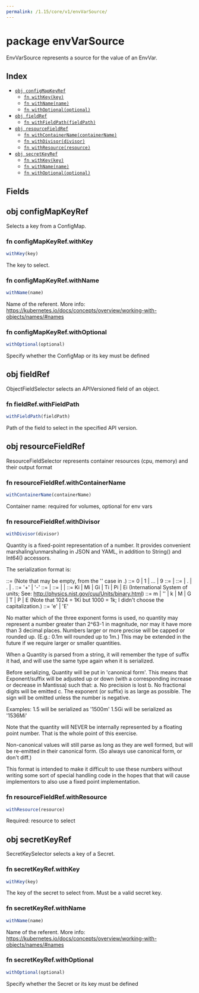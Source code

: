 ```yaml
---
permalink: /1.15/core/v1/envVarSource/
---
```


# package envVarSource

EnvVarSource represents a source for the value of an EnvVar.

## Index

* [`obj configMapKeyRef`](#obj-configmapkeyref)
  * [`fn withKey(key)`](#fn-configmapkeyrefwithkey)
  * [`fn withName(name)`](#fn-configmapkeyrefwithname)
  * [`fn withOptional(optional)`](#fn-configmapkeyrefwithoptional)
* [`obj fieldRef`](#obj-fieldref)
  * [`fn withFieldPath(fieldPath)`](#fn-fieldrefwithfieldpath)
* [`obj resourceFieldRef`](#obj-resourcefieldref)
  * [`fn withContainerName(containerName)`](#fn-resourcefieldrefwithcontainername)
  * [`fn withDivisor(divisor)`](#fn-resourcefieldrefwithdivisor)
  * [`fn withResource(resource)`](#fn-resourcefieldrefwithresource)
* [`obj secretKeyRef`](#obj-secretkeyref)
  * [`fn withKey(key)`](#fn-secretkeyrefwithkey)
  * [`fn withName(name)`](#fn-secretkeyrefwithname)
  * [`fn withOptional(optional)`](#fn-secretkeyrefwithoptional)

## Fields

## obj configMapKeyRef

Selects a key from a ConfigMap.

### fn configMapKeyRef.withKey

```ts
withKey(key)
```

The key to select.

### fn configMapKeyRef.withName

```ts
withName(name)
```

Name of the referent. More info: https://kubernetes.io/docs/concepts/overview/working-with-objects/names/#names

### fn configMapKeyRef.withOptional

```ts
withOptional(optional)
```

Specify whether the ConfigMap or its key must be defined

## obj fieldRef

ObjectFieldSelector selects an APIVersioned field of an object.

### fn fieldRef.withFieldPath

```ts
withFieldPath(fieldPath)
```

Path of the field to select in the specified API version.

## obj resourceFieldRef

ResourceFieldSelector represents container resources (cpu, memory) and their output format

### fn resourceFieldRef.withContainerName

```ts
withContainerName(containerName)
```

Container name: required for volumes, optional for env vars

### fn resourceFieldRef.withDivisor

```ts
withDivisor(divisor)
```

Quantity is a fixed-point representation of a number. It provides convenient marshaling/unmarshaling in JSON and YAML, in addition to String() and Int64() accessors.

The serialization format is:

<quantity>        ::= <signedNumber><suffix>
  (Note that <suffix> may be empty, from the '' case in <decimalSI>.)
<digit>           ::= 0 | 1 | ... | 9 <digits>          ::= <digit> | <digit><digits> <number>          ::= <digits> | <digits>.<digits> | <digits>. | .<digits> <sign>            ::= '+' | '-' <signedNumber>    ::= <number> | <sign><number> <suffix>          ::= <binarySI> | <decimalExponent> | <decimalSI> <binarySI>        ::= Ki | Mi | Gi | Ti | Pi | Ei
  (International System of units; See: http://physics.nist.gov/cuu/Units/binary.html)
<decimalSI>       ::= m | '' | k | M | G | T | P | E
  (Note that 1024 = 1Ki but 1000 = 1k; I didn't choose the capitalization.)
<decimalExponent> ::= 'e' <signedNumber> | 'E' <signedNumber>

No matter which of the three exponent forms is used, no quantity may represent a number greater than 2^63-1 in magnitude, nor may it have more than 3 decimal places. Numbers larger or more precise will be capped or rounded up. (E.g.: 0.1m will rounded up to 1m.) This may be extended in the future if we require larger or smaller quantities.

When a Quantity is parsed from a string, it will remember the type of suffix it had, and will use the same type again when it is serialized.

Before serializing, Quantity will be put in 'canonical form'. This means that Exponent/suffix will be adjusted up or down (with a corresponding increase or decrease in Mantissa) such that:
  a. No precision is lost
  b. No fractional digits will be emitted
  c. The exponent (or suffix) is as large as possible.
The sign will be omitted unless the number is negative.

Examples:
  1.5 will be serialized as '1500m'
  1.5Gi will be serialized as '1536Mi'

Note that the quantity will NEVER be internally represented by a floating point number. That is the whole point of this exercise.

Non-canonical values will still parse as long as they are well formed, but will be re-emitted in their canonical form. (So always use canonical form, or don't diff.)

This format is intended to make it difficult to use these numbers without writing some sort of special handling code in the hopes that that will cause implementors to also use a fixed point implementation.

### fn resourceFieldRef.withResource

```ts
withResource(resource)
```

Required: resource to select

## obj secretKeyRef

SecretKeySelector selects a key of a Secret.

### fn secretKeyRef.withKey

```ts
withKey(key)
```

The key of the secret to select from.  Must be a valid secret key.

### fn secretKeyRef.withName

```ts
withName(name)
```

Name of the referent. More info: https://kubernetes.io/docs/concepts/overview/working-with-objects/names/#names

### fn secretKeyRef.withOptional

```ts
withOptional(optional)
```

Specify whether the Secret or its key must be defined